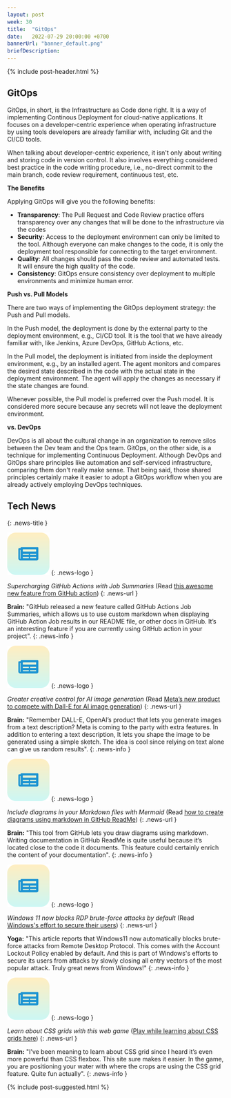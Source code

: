 ```yaml
---
layout: post
week: 30
title:  "GitOps"
date:   2022-07-29 20:00:00 +0700
bannerUrl: "banner_default.png"
briefDescription: 
---
```


{% include post-header.html %}

## GitOps

GitOps, in short, is the Infrastructure as Code done right. It is a way of implementing Continous Deployment for cloud-native applications. It focuses on a developer-centric experience when operating infrastructure by using tools developers are already familiar with, including Git and the CI/CD tools.

When talking about developer-centric experience, it isn't only about writing and storing code in version control. It also involves everything considered best practice in the code writing procedure, i.e., no-direct commit to the main branch, code review requirement, continuous test, etc.

__The Benefits__

Applying GitOps will give you the following benefits:

- **Transparency**: The Pull Request and Code Review practice offers transparency over any changes that will be done to the infrastructure via the codes
- **Security**: Access to the deployment environment can only be limited to the tool. Although everyone can make changes to the code, it is only the deployment tool responsible for connecting to the target environment.
- **Quality**: All changes should pass the code review and automated tests. It will ensure the high quality of the code.
- **Consistency**: GitOps ensure consistency over deployment to multiple environments and minimize human error.


__Push vs. Pull Models__

There are two ways of implementing the GitOps deployment strategy: the Push and Pull models.

In the Push model, the deployment is done by the external party to the deployment environment, e.g., CI/CD tool. It is the tool that we have already familiar with, like Jenkins, Azure DevOps, GitHub Actions, etc.

In the Pull model, the deployment is initiated from inside the deployment environment, e.g., by an installed agent. The agent monitors and compares the desired state described in the code with the actual state in the deployment environment. The agent will apply the changes as necessary if the state changes are found.

Whenever possible, the Pull model is preferred over the Push model. It is considered more secure because any secrets will not leave the deployment environment.

__vs. DevOps__

DevOps is all about the cultural change in an organization to remove silos between the Dev team and the Ops team. GitOps, on the other side, is a technique for implementing Continuous Deployment. Although DevOps and GitOps share principles like automation and self-serviced infrastructure, comparing them don't really make sense. That being said, those shared principles certainly make it easier to adopt a GitOps workflow when you are already actively employing DevOps techniques.

## Tech News
{: .news-title }

![memo](/assets/images/tech-news.svg)
{: .news-logo }

*Supercharging GitHub Actions with Job Summaries* (Read [this awesome new feature from GitHub action](https://github.blog/2022-05-09-supercharging-github-actions-with-job-summaries/))
{: .news-url }

__Brain:__ "GitHub released a new feature called GitHub Actions Job Summaries, which allows us to use custom markdown when displaying GitHub Action Job results in our README file, or other docs in GitHub. It’s an interesting feature if you are currently using GitHub action in your project".
{: .news-info }

![memo](/assets/images/tech-news.svg)
{: .news-logo }

*Greater creative control for AI image generation* (Read [Meta’s new product to compete with Dall-E for AI image generation](https://ai.facebook.com/blog/greater-creative-control-for-ai-image-generation/))
{: .news-url }

__Brain:__ "Remember DALL-E, OpenAI’s product that lets you generate images from a text description? Meta is coming to the party with extra features. In addition to entering a text description, It lets you shape the image to be generated using a simple sketch. The idea is cool since relying on text alone can give us random results".
{: .news-info }

![memo](/assets/images/tech-news.svg)
{: .news-logo }

*Include diagrams in your Markdown files with Mermaid* (Read [how to create diagrams using markdown in GitHub ReadMe](https://github.blog/2022-02-14-include-diagrams-markdown-files-mermaid/))
{: .news-url }

__Brain:__ "This tool from GitHub lets you draw diagrams using markdown. Writing documentation in GitHub ReadMe is quite useful because it’s located close to the code it documents. This feature could certainly enrich the content of your documentation".
{: .news-info }

![memo](/assets/images/tech-news.svg)
{: .news-logo }

*Windows 11 now blocks RDP brute-force attacks by default* (Read [Windows's effort to secure their users](https://www.bleepingcomputer.com/news/microsoft/windows-11-now-blocks-rdp-brute-force-attacks-by-default/))
{: .news-url }

__Yoga:__ "This article reports that Windows11 now automatically blocks brute-force attacks from Remote Desktop Protocol. This comes with the Account Lockout Policy enabled by default. And this is part of Windows's efforts to secure its users from attacks by slowly closing all entry vectors of the most popular attack. Truly great news from Windows!"
{: .news-info }

![memo](/assets/images/tech-news.svg)
{: .news-logo }

*Learn about CSS grids with this web game* ([Play while learning about CSS grids here](http://cssgridgarden.com/))
{: .news-url }

__Brain:__ "I’ve been meaning to learn about CSS grid since I heard it’s even more powerful than CSS flexbox. This site sure makes it easier. In the game, you are positioning your water with where the crops are using the CSS grid feature. Quite fun actually".
{: .news-info }

{% include post-suggested.html %}